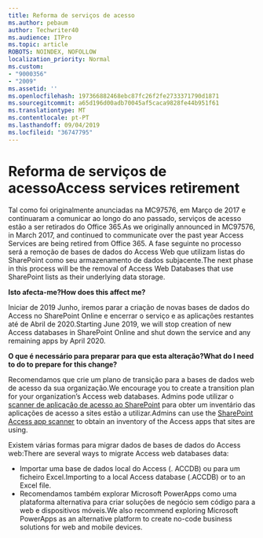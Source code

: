 ```yaml
---
title: Reforma de serviços de acesso
ms.author: pebaum
author: Techwriter40
ms.audience: ITPro
ms.topic: article
ROBOTS: NOINDEX, NOFOLLOW
localization_priority: Normal
ms.custom:
- "9000356"
- "2009"
ms.assetid: ''
ms.openlocfilehash: 197366882468ebc87fc26f2fe2733371790d1871
ms.sourcegitcommit: a65d196d00adb70045af5caca9828fe44b951f61
ms.translationtype: MT
ms.contentlocale: pt-PT
ms.lasthandoff: 09/04/2019
ms.locfileid: "36747795"
---
```

# <a name="access-services-retirement"></a><span data-ttu-id="b8672-102">Reforma de serviços de acesso</span><span class="sxs-lookup"><span data-stu-id="b8672-102">Access services retirement</span></span>

<span data-ttu-id="b8672-103">Tal como foi originalmente anunciadas na MC97576, em Março de 2017 e continuaram a comunicar ao longo do ano passado, serviços de acesso estão a ser retirados do Office 365.</span><span class="sxs-lookup"><span data-stu-id="b8672-103">As we originally announced in MC97576, in March 2017, and continued to communicate over the past year Access Services are being retired from Office 365.</span></span> <span data-ttu-id="b8672-104">A fase seguinte no processo será a remoção de bases de dados do Access Web que utilizam listas do SharePoint como seu armazenamento de dados subjacente.</span><span class="sxs-lookup"><span data-stu-id="b8672-104">The next phase in this process will be the removal of Access Web Databases that use SharePoint lists as their underlying data storage.</span></span>

<span data-ttu-id="b8672-105">**Isto afecta-me?**</span><span class="sxs-lookup"><span data-stu-id="b8672-105">**How does this affect me?**</span></span>

<span data-ttu-id="b8672-106">Iniciar de 2019 Junho, iremos parar a criação de novas bases de dados do Access no SharePoint Online e encerrar o serviço e as aplicações restantes até de Abril de 2020.</span><span class="sxs-lookup"><span data-stu-id="b8672-106">Starting June 2019, we will stop creation of new Access databases in SharePoint Online and shut down the service and any remaining apps by April 2020.</span></span>

<span data-ttu-id="b8672-107">**O que é necessário para preparar para que esta alteração?**</span><span class="sxs-lookup"><span data-stu-id="b8672-107">**What do I need to do to prepare for this change?**</span></span>

<span data-ttu-id="b8672-108">Recomendamos que crie um plano de transição para a bases de dados web de acesso da sua organização.</span><span class="sxs-lookup"><span data-stu-id="b8672-108">We encourage you to create a transition plan for your organization’s Access web databases.</span></span> <span data-ttu-id="b8672-109">Admins pode utilizar o [scanner de aplicação de acesso ao SharePoint](https://github.com/SharePoint/PnP-Tools/tree/master/Solutions/SharePoint.AccessApp.Scanner) para obter um inventário das aplicações de acesso a sites estão a utilizar.</span><span class="sxs-lookup"><span data-stu-id="b8672-109">Admins can use the [SharePoint Access app scanner](https://github.com/SharePoint/PnP-Tools/tree/master/Solutions/SharePoint.AccessApp.Scanner) to obtain an inventory of the Access apps that sites are using.</span></span>

<span data-ttu-id="b8672-110">Existem várias formas para migrar dados de bases de dados do Access web:</span><span class="sxs-lookup"><span data-stu-id="b8672-110">There are several ways to migrate Access web databases data:</span></span>

- <span data-ttu-id="b8672-111">Importar uma base de dados local do Access (. ACCDB) ou para um ficheiro Excel.</span><span class="sxs-lookup"><span data-stu-id="b8672-111">Importing to a local Access database (.ACCDB) or to an Excel file.</span></span>
- <span data-ttu-id="b8672-112">Recomendamos também explorar Microsoft PowerApps como uma plataforma alternativa para criar soluções de negócio sem código para a web e dispositivos móveis.</span><span class="sxs-lookup"><span data-stu-id="b8672-112">We also recommend exploring Microsoft PowerApps as an alternative platform to create no-code business solutions for web and mobile devices.</span></span>